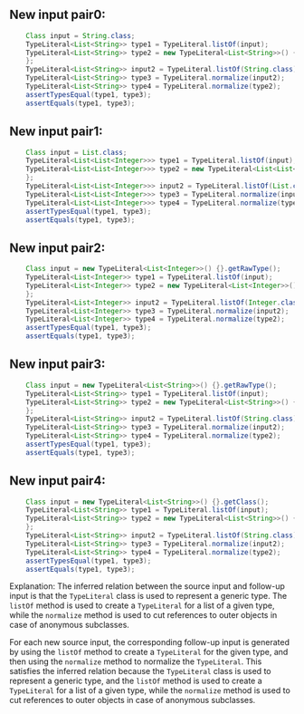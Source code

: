 ## New input pair0:
```java
    Class input = String.class;
    TypeLiteral<List<String>> type1 = TypeLiteral.listOf(input);
    TypeLiteral<List<String>> type2 = new TypeLiteral<List<String>>() {
    };
    TypeLiteral<List<String>> input2 = TypeLiteral.listOf(String.class);
    TypeLiteral<List<String>> type3 = TypeLiteral.normalize(input2);
    TypeLiteral<List<String>> type4 = TypeLiteral.normalize(type2);
    assertTypesEqual(type1, type3);
    assertEquals(type1, type3);
```

## New input pair1:
```java
    Class input = List.class;
    TypeLiteral<List<List<Integer>>> type1 = TypeLiteral.listOf(input);
    TypeLiteral<List<List<Integer>>> type2 = new TypeLiteral<List<List<Integer>>>() {
    };
    TypeLiteral<List<List<Integer>>> input2 = TypeLiteral.listOf(List.class);
    TypeLiteral<List<List<Integer>>> type3 = TypeLiteral.normalize(input2);
    TypeLiteral<List<List<Integer>>> type4 = TypeLiteral.normalize(type2);
    assertTypesEqual(type1, type3);
    assertEquals(type1, type3);
```

## New input pair2:
```java
    Class input = new TypeLiteral<List<Integer>>() {}.getRawType();
    TypeLiteral<List<Integer>> type1 = TypeLiteral.listOf(input);
    TypeLiteral<List<Integer>> type2 = new TypeLiteral<List<Integer>>() {
    };
    TypeLiteral<List<Integer>> input2 = TypeLiteral.listOf(Integer.class);
    TypeLiteral<List<Integer>> type3 = TypeLiteral.normalize(input2);
    TypeLiteral<List<Integer>> type4 = TypeLiteral.normalize(type2);
    assertTypesEqual(type1, type3);
    assertEquals(type1, type3);
```

## New input pair3:
```java
    Class input = new TypeLiteral<List<String>>() {}.getRawType();
    TypeLiteral<List<String>> type1 = TypeLiteral.listOf(input);
    TypeLiteral<List<String>> type2 = new TypeLiteral<List<String>>() {
    };
    TypeLiteral<List<String>> input2 = TypeLiteral.listOf(String.class);
    TypeLiteral<List<String>> type3 = TypeLiteral.normalize(input2);
    TypeLiteral<List<String>> type4 = TypeLiteral.normalize(type2);
    assertTypesEqual(type1, type3);
    assertEquals(type1, type3);
```

## New input pair4:
```java
    Class input = new TypeLiteral<List<String>>() {}.getClass();
    TypeLiteral<List<String>> type1 = TypeLiteral.listOf(input);
    TypeLiteral<List<String>> type2 = new TypeLiteral<List<String>>() {
    };
    TypeLiteral<List<String>> input2 = TypeLiteral.listOf(String.class);
    TypeLiteral<List<String>> type3 = TypeLiteral.normalize(input2);
    TypeLiteral<List<String>> type4 = TypeLiteral.normalize(type2);
    assertTypesEqual(type1, type3);
    assertEquals(type1, type3);
```

Explanation:
The inferred relation between the source input and follow-up input is that the `TypeLiteral` class is used to represent a generic type. The `listOf` method is used to create a `TypeLiteral` for a list of a given type, while the `normalize` method is used to cut references to outer objects in case of anonymous subclasses.

For each new source input, the corresponding follow-up input is generated by using the `listOf` method to create a `TypeLiteral` for the given type, and then using the `normalize` method to normalize the `TypeLiteral`. This satisfies the inferred relation because the `TypeLiteral` class is used to represent a generic type, and the `listOf` method is used to create a `TypeLiteral` for a list of a given type, while the `normalize` method is used to cut references to outer objects in case of anonymous subclasses.
